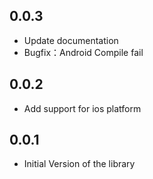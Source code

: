 <!--
 * @Author: gaoyong06@qq.com 
 * @Date: 2020-11-30 12:56:02 
 * @Last Modified by: gaoyong06@qq.com
 * @Last Modified time: 2020-11-30 12:56:02
-->

## 0.0.3

  * Update documentation
  * Bugfix：Android Compile fail

## 0.0.2

  * Add support for ios platform
## 0.0.1

  * Initial Version of the library